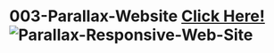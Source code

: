 # 003-Parallax-Website  [Click Here!](https://oz-mt.github.io/003-Parallax-Website/) ![Parallax-Responsive-Web-Site](https://github.com/Oz-MT/003-Parallax-Website/blob/master/CW/img/Web_G%C3%B6rsel.JPG)
